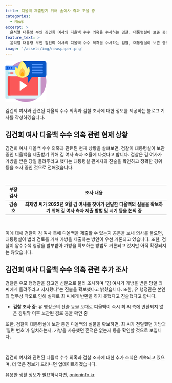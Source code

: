 ```yaml
---
title: 디올백 제출받기 위해 金여사 측과 조율 중
categories:
  - News
excerpt: >
  윤석열 대통령 부인 김건희 여사의 디올백 수수 의혹을 수사하는 검찰, 대통령실이 보존 중인 디올백을 받기 위해 김 여사 측과 조율 중. 검찰은 받은 당일 돌려주라는 대통령실 진술 확인하며, 증거 확보에 나선 상황. 검찰이 디올백을 제출할 수 있는지 공문을 보낼 예정으로, 사안이 더 확대될 전망.경과와 디올백 보관 경위 등을 파악하며 사태 발전 예상.
feature_text: >
  윤석열 대통령 부인 김건희 여사의 디올백 수수 의혹을 수사하는 검찰, 대통령실이 보존 중인 디올백을 받기 위해 김 여사 측과 조율 중. 검찰은 받은 당일 돌려주라는 대통령실 진술 확인하며, 증거 확보에 나선 상황. 검찰이 디올백을 제출할 수 있는지 공문을 보낼 예정으로, 사안이 더 확대될 전망.경과와 디올백 보관 경위 등을 파악하며 사태 발전 예상.
image: '/assets/img/newspaper.png'
---
```


<p><img src="/assets/img/news.png" alt="rentncar 속보" /></p>

<p>김건희 여사와 관련된 디올백 수수 의혹과 검찰 조사에 대한 정보를 제공하는 블로그 기사를 작성하겠습니다.</p>

<h2 data-ke-size="size26">김건희 여사 디올백 수수 의혹 관련 현재 상황</h2>

<p>김건희 여사 디올백 수수 의혹과 관련된 현재 상황을 살펴보면, 검찰이 대통령실이 보관 중인 디올백을 제출받기 위해 김 여사 측과 조율에 나섰다고 합니다. 검찰은 김 여사가 가방을 받은 당일 돌려주라고 했다는 대통령실 관계자의 진술을 확인하고 정확한 경위 등을 조사 중인 것으로 전해졌습니다.</p>

<p data-ke-size="size16">&nbsp;</p>

<table>
<thead>
<tr>
<th style="text-align: center;">부장검사</th>
<th style="text-align: center;">조사 내용</th>
</tr>
</thead>
<tbody>
<tr>
<td style="text-align: center;"><b>김승호</b></td>
<td style="text-align: center;"><b>최재영 씨가 2022년 9월 김 여사를 찾아가 전달한 디올백의 실물을 확보하기 위해 김 여사 측과 제출 방법 및 시기 등을 논의 중</b></td>
</tr>
</tbody>
</table>

<p data-ke-size="size16">&nbsp;</p>

<p>이에 대해 검찰이 김 여사 측에 디올백을 제출할 수 있는지 공문을 보내 의사를 물으면, 대통령실이 법리 검토를 거쳐 가방을 제출하는 방안이 우선 거론되고 있습니다. 또한, 검찰이 압수수색 영장을 발부받아 가방을 확보하는 방법도 거론되고 있지만 아직 확정되지는 않았습니다.</p>

<h2 data-ke-size="size26">김건희 여사 디올백 수수 의혹 관련 추가 조사</h2>

<p>검찰은 유모 행정관을 참고인 신분으로 불러 조사하며 “김 여사가 가방을 받은 당일 최 씨에게 돌려주라고 지시했다”는 진술을 확보했다고 밝혔습니다. 또한, 유 행정관은 본인의 업무상 착오로 인해 실제로 최 씨에게 반환을 하지 못했다고 진술했다고 합니다.</p>

<ul>
<li><b>검찰 조사 중</b>: 유 행정관의 진술 등을 토대로 디올백이 즉시 최 씨 측에 반환되지 않은 경위와 이후 보관된 경로 등을 확인 중</li>
</ul>

<p>또한, 검찰이 대통령실에 보관 중인 디올백의 실물을 확보하면, 최 씨가 전달했던 가방과 ‘일련 번호’가 일치하는지, 가방을 사용했던 흔적은 없는지 등을 확인할 것으로 보입니다.</p>

<p data-ke-size="size16">&nbsp;</p>

<p>김건희 여사와 관련된 디올백 수수 의혹과 검찰 조사에 대한 추가 소식은 계속되고 있으며, 더 많은 정보가 드러나면 업데이트하겠습니다.</p>
유용한 생활 정보가 필요하시다면, <a href="https://onioninfo.kr" rel="dofollow">onioninfo.kr</a>


